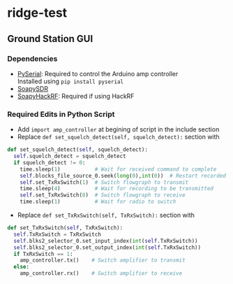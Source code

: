 # ridge-test

## Ground Station GUI

### Dependencies
* [PySerial](https://github.com/pyserial/pyserial): Required to control the Arduino amp controller  
Installed using `pip install pyserial`
* [SoapySDR](https://github.com/pothosware/SoapySDR)
* [SoapyHackRF](https://github.com/pothosware/SoapyHackRF): Required if using HackRF

### Required Edits in Python Script
* Add `import amp_controller` at begining of script in the include section
* Replace `def set_squelch_detect(self, squelch_detect):` section with  
```python
def set_squelch_detect(self, squelch_detect):
  self.squelch_detect = squelch_detect
  if squelch_detect != 0:
    time.sleep(1)           # Wait for received command to complete
    self.blocks_file_source_0.seek(long(0),int(0))  # Restart recorded command
    self.set_TxRxSwitch(1)  # Switch flowgraph to transmit
    time.sleep(4)           # Wait for recording to be transmitted
    self.set_TxRxSwitch(0)  # Switch flowgraph to receive
    time.sleep(1)           # Wait for radio to switch
 ```
 * Replace `def set_TxRxSwitch(self, TxRxSwitch):` section with  
 ```python
 def set_TxRxSwitch(self, TxRxSwitch):
   self.TxRxSwitch = TxRxSwitch
   self.blks2_selector_0.set_input_index(int(self.TxRxSwitch))
   self.blks2_selector_0.set_output_index(int(self.TxRxSwitch))
   if TxRxSwitch == 1:
     amp_controller.tx()    # Switch amplifier to transmit
   else:
     amp_controller.rx()    # Switch amplifier to receive
```
